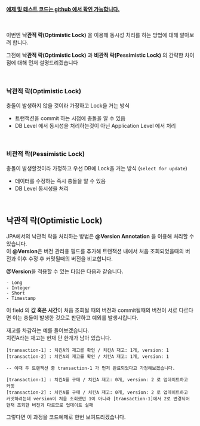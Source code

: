 #### [**예제 및 테스트 코드는 github 에서 확인 가능합니다.**](https://github.com/limwoobin/blog-code-example/tree/master/lock-example)

<br />

이번엔 **낙관적 락(Optimistic Lock)** 을 이용해 동시성 처리를 하는 방법에 대해 알아보려 합니다.

그전에 **낙관적 락(Optimistic Lock)** 과 **비관적 락(Pessimistic Lock)** 의 간략한 차이점에 대해 먼저 설명드리겠습니다

<br />

### **낙관적 락(Optimistic Lock)**

충돌이 발생하지 않을 것이라 가정하고 Lock을 거는 방식

- 트랜잭션을 commit 하는 시점에 충돌을 알 수 있음
- DB Level 에서 동시성을 처리하는것이 아닌 Application Level 에서 처리

<br />

### **비관적 락(Pessimistic Lock)**

충돌이 발생할것이라 가정하고 우선 DB에 Lock을 거는 방식 (`select for update`)

- 데이터를 수정하는 즉시 충돌을 알 수 있음
- DB Level 동시성을 처리

<br />

## **낙관적 락(Optimistic Lock)**

JPA에서의 낙관적 락을 처리하는 방법은 **@Version Annotation** 을 이용해 처리할 수 있습니다.  
이 **@Version**은 버전 관리용 필드를 추가해 트랜잭션 내에서 처음 조회되었을때의 버전과 이후 수정 후 커밋될때의 버전을 비교합니다.

**@Version**을 적용할 수 있는 타입은 다음과 같습니다.

```
- Long
- Integer
- Short
- Timestamp
```

이 field 의 **값 혹은 시간**이 처음 조회될 때의 버전과 commit될때의 버전이 서로 다르다면 이는 충돌이 발생한 것으로 판단하고 예외를 발생시킵니다.

재고를 차감하는 예를 들어보겠습니다.  
치킨A라는 재고는 현재 단 한개가 남아 있습니다.

```shell
[transaction-1] : 치킨A의 재고를 확인 / 치킨A 재고: 1개, version: 1
[transaction-2] : 치킨A의 재고를 확인 / 치킨A 재고: 1개, version: 1

-- 이때 두 트랜잭션 중 transaction-1 가 먼저 완료되었다고 가정해보겠습니다.

[transaction-1] : 치킨A를 구매 / 치킨A 재고: 0개, version: 2 로 업데이트하고 커밋
[transaction-2] : 치킨A를 구매 / 치킨A 재고: 0개, version: 2 로 업데이트하고 커밋하려는데 version이 처음 조회했던 1이 아니라 [transaction-1]에서 2로 변경되어 현재 조회한 버전과 다르므로 업데이트 실패
```

그렇다면 이 과정을 코드예제로 한번 보여드리겠습니다.
